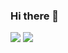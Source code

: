 ### Hi there 👋

[![](https://img.shields.io/badge/day%20📅-3-blue)](https://adventofcode.com/)
[![](https://img.shields.io/badge/stars%20⭐-6-yellow)](https://adventofcode.com/)
